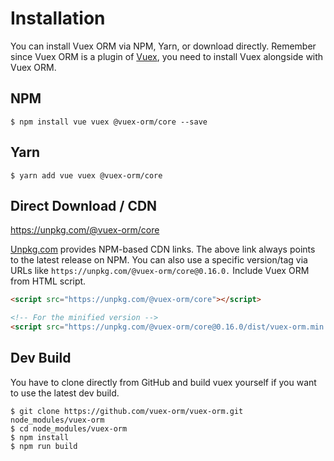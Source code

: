 # Installation

You can install Vuex ORM via NPM, Yarn, or download directly. Remember since Vuex ORM is a plugin of [Vuex](https://vuex.vuejs.org), you need to install Vuex alongside with Vuex ORM.

## NPM

```console
$ npm install vue vuex @vuex-orm/core --save
```

## Yarn

```console
$ yarn add vue vuex @vuex-orm/core
```

## Direct Download / CDN

https://unpkg.com/@vuex-orm/core

[Unpkg.com](https://unpkg.com) provides NPM-based CDN links. The above link always points to the latest release on NPM. You can also use a specific version/tag via URLs like `https://unpkg.com/@vuex-orm/core@0.16.0.`
Include Vuex ORM from HTML script.

```html
<script src="https://unpkg.com/@vuex-orm/core"></script>

<!-- For the minified version -->
<script src="https://unpkg.com/@vuex-orm/core@0.16.0/dist/vuex-orm.min.js"></script>
```

## Dev Build

You have to clone directly from GitHub and build vuex yourself if you want to use the latest dev build.

```console
$ git clone https://github.com/vuex-orm/vuex-orm.git node_modules/vuex-orm
$ cd node_modules/vuex-orm
$ npm install
$ npm run build
```
